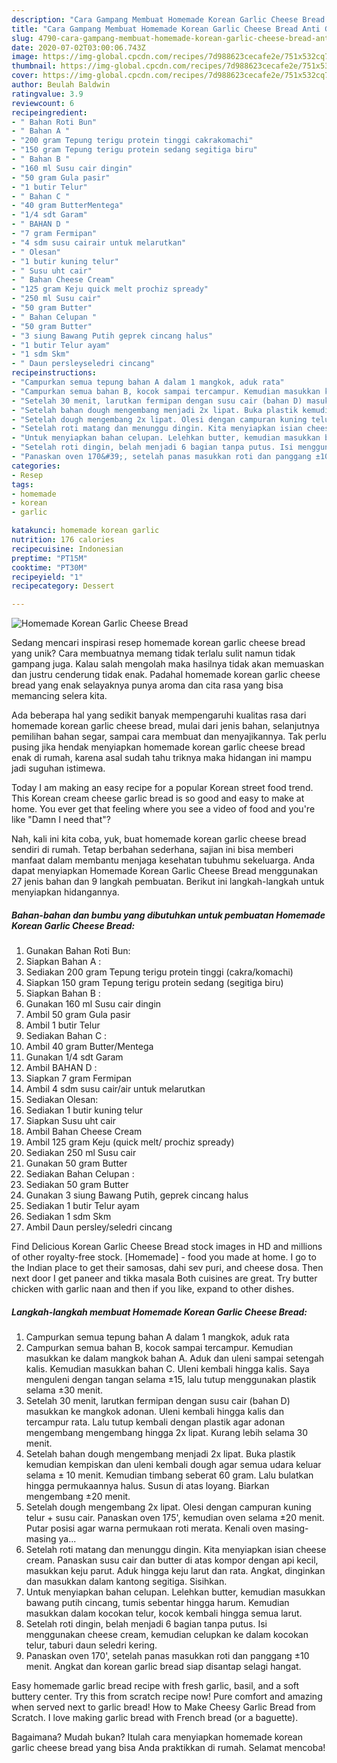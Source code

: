 ```yaml
---
description: "Cara Gampang Membuat Homemade Korean Garlic Cheese Bread Anti Gagal"
title: "Cara Gampang Membuat Homemade Korean Garlic Cheese Bread Anti Gagal"
slug: 4790-cara-gampang-membuat-homemade-korean-garlic-cheese-bread-anti-gagal
date: 2020-07-02T03:00:06.743Z
image: https://img-global.cpcdn.com/recipes/7d988623cecafe2e/751x532cq70/homemade-korean-garlic-cheese-bread-foto-resep-utama.jpg
thumbnail: https://img-global.cpcdn.com/recipes/7d988623cecafe2e/751x532cq70/homemade-korean-garlic-cheese-bread-foto-resep-utama.jpg
cover: https://img-global.cpcdn.com/recipes/7d988623cecafe2e/751x532cq70/homemade-korean-garlic-cheese-bread-foto-resep-utama.jpg
author: Beulah Baldwin
ratingvalue: 3.9
reviewcount: 6
recipeingredient:
- " Bahan Roti Bun"
- " Bahan A "
- "200 gram Tepung terigu protein tinggi cakrakomachi"
- "150 gram Tepung terigu protein sedang segitiga biru"
- " Bahan B "
- "160 ml Susu cair dingin"
- "50 gram Gula pasir"
- "1 butir Telur"
- " Bahan C "
- "40 gram ButterMentega"
- "1/4 sdt Garam"
- " BAHAN D "
- "7 gram Fermipan"
- "4 sdm susu cairair untuk melarutkan"
- " Olesan"
- "1 butir kuning telur"
- " Susu uht cair"
- " Bahan Cheese Cream"
- "125 gram Keju quick melt prochiz spready"
- "250 ml Susu cair"
- "50 gram Butter"
- " Bahan Celupan "
- "50 gram Butter"
- "3 siung Bawang Putih geprek cincang halus"
- "1 butir Telur ayam"
- "1 sdm Skm"
- " Daun persleyseledri cincang"
recipeinstructions:
- "Campurkan semua tepung bahan A dalam 1 mangkok, aduk rata"
- "Campurkan semua bahan B, kocok sampai tercampur. Kemudian masukkan ke dalam mangkok bahan A. Aduk dan uleni sampai setengah kalis. Kemudian masukkan bahan C. Uleni kembali hingga kalis. Saya menguleni dengan tangan selama ±15, lalu tutup menggunakan plastik selama ±30 menit."
- "Setelah 30 menit, larutkan fermipan dengan susu cair (bahan D) masukkan ke mangkok adonan. Uleni kembali hingga kalis dan tercampur rata. Lalu tutup kembali dengan plastik agar adonan mengembang mengembang hingga 2x lipat. Kurang lebih selama 30 menit."
- "Setelah bahan dough mengembang menjadi 2x lipat. Buka plastik kemudian kempiskan dan uleni kembali dough agar semua udara keluar selama ± 10 menit. Kemudian timbang seberat 60 gram. Lalu bulatkan hingga permukaannya halus. Susun di atas loyang. Biarkan mengembang ±20 menit."
- "Setelah dough mengembang 2x lipat. Olesi dengan campuran kuning telur + susu cair. Panaskan oven 175&#39;, kemudian oven selama ±20 menit. Putar posisi agar warna permukaan roti merata. Kenali oven masing-masing ya..."
- "Setelah roti matang dan menunggu dingin. Kita menyiapkan isian cheese cream. Panaskan susu cair dan butter di atas kompor dengan api kecil, masukkan keju parut. Aduk hingga keju larut dan rata. Angkat, dinginkan dan masukkan dalam kantong segitiga. Sisihkan."
- "Untuk menyiapkan bahan celupan. Lelehkan butter, kemudian masukkan bawang putih cincang, tumis sebentar hingga harum. Kemudian masukkan dalam kocokan telur, kocok kembali hingga semua larut."
- "Setelah roti dingin, belah menjadi 6 bagian tanpa putus. Isi menggunakan cheese cream, kemudian celupkan ke dalam kocokan telur, taburi daun seledri kering."
- "Panaskan oven 170&#39;, setelah panas masukkan roti dan panggang ±10 menit. Angkat dan korean garlic bread siap disantap selagi hangat."
categories:
- Resep
tags:
- homemade
- korean
- garlic

katakunci: homemade korean garlic 
nutrition: 176 calories
recipecuisine: Indonesian
preptime: "PT15M"
cooktime: "PT30M"
recipeyield: "1"
recipecategory: Dessert

---
```



![Homemade Korean Garlic Cheese Bread](https://img-global.cpcdn.com/recipes/7d988623cecafe2e/751x532cq70/homemade-korean-garlic-cheese-bread-foto-resep-utama.jpg)

Sedang mencari inspirasi resep homemade korean garlic cheese bread yang unik? Cara membuatnya memang tidak terlalu sulit namun tidak gampang juga. Kalau salah mengolah maka hasilnya tidak akan memuaskan dan justru cenderung tidak enak. Padahal homemade korean garlic cheese bread yang enak selayaknya punya aroma dan cita rasa yang bisa memancing selera kita.

Ada beberapa hal yang sedikit banyak mempengaruhi kualitas rasa dari homemade korean garlic cheese bread, mulai dari jenis bahan, selanjutnya pemilihan bahan segar, sampai cara membuat dan menyajikannya. Tak perlu pusing jika hendak menyiapkan homemade korean garlic cheese bread enak di rumah, karena asal sudah tahu triknya maka hidangan ini mampu jadi suguhan istimewa.

Today I am making an easy recipe for a popular Korean street food trend. This Korean cream cheese garlic bread is so good and easy to make at home. You ever get that feeling where you see a video of food and you&#39;re like &#34;Damn I need that&#34;?


Nah, kali ini kita coba, yuk, buat homemade korean garlic cheese bread sendiri di rumah. Tetap berbahan sederhana, sajian ini bisa memberi manfaat dalam membantu menjaga kesehatan tubuhmu sekeluarga. Anda dapat menyiapkan Homemade Korean Garlic Cheese Bread menggunakan 27 jenis bahan dan 9 langkah pembuatan. Berikut ini langkah-langkah untuk menyiapkan hidangannya.

<!--inarticleads1-->

##### Bahan-bahan dan bumbu yang dibutuhkan untuk pembuatan Homemade Korean Garlic Cheese Bread:

1. Gunakan  Bahan Roti Bun:
1. Siapkan  Bahan A :
1. Sediakan 200 gram Tepung terigu protein tinggi (cakra/komachi)
1. Siapkan 150 gram Tepung terigu protein sedang (segitiga biru)
1. Siapkan  Bahan B :
1. Gunakan 160 ml Susu cair dingin
1. Ambil 50 gram Gula pasir
1. Ambil 1 butir Telur
1. Sediakan  Bahan C :
1. Ambil 40 gram Butter/Mentega
1. Gunakan 1/4 sdt Garam
1. Ambil  BAHAN D :
1. Siapkan 7 gram Fermipan
1. Ambil 4 sdm susu cair/air untuk melarutkan
1. Sediakan  Olesan:
1. Sediakan 1 butir kuning telur
1. Siapkan  Susu uht cair
1. Ambil  Bahan Cheese Cream
1. Ambil 125 gram Keju (quick melt/ prochiz spready)
1. Sediakan 250 ml Susu cair
1. Gunakan 50 gram Butter
1. Sediakan  Bahan Celupan :
1. Sediakan 50 gram Butter
1. Gunakan 3 siung Bawang Putih, geprek cincang halus
1. Sediakan 1 butir Telur ayam
1. Sediakan 1 sdm Skm
1. Ambil  Daun persley/seledri cincang


Find Delicious Korean Garlic Cheese Bread stock images in HD and millions of other royalty-free stock. [Homemade] - food you made at home. I go to the Indian place to get their samosas, dahi sev puri, and cheese dosa. Then next door I get paneer and tikka masala Both cuisines are great. Try butter chicken with garlic naan and then if you like, expand to other dishes. 

<!--inarticleads2-->

##### Langkah-langkah membuat Homemade Korean Garlic Cheese Bread:

1. Campurkan semua tepung bahan A dalam 1 mangkok, aduk rata
1. Campurkan semua bahan B, kocok sampai tercampur. Kemudian masukkan ke dalam mangkok bahan A. Aduk dan uleni sampai setengah kalis. Kemudian masukkan bahan C. Uleni kembali hingga kalis. Saya menguleni dengan tangan selama ±15, lalu tutup menggunakan plastik selama ±30 menit.
1. Setelah 30 menit, larutkan fermipan dengan susu cair (bahan D) masukkan ke mangkok adonan. Uleni kembali hingga kalis dan tercampur rata. Lalu tutup kembali dengan plastik agar adonan mengembang mengembang hingga 2x lipat. Kurang lebih selama 30 menit.
1. Setelah bahan dough mengembang menjadi 2x lipat. Buka plastik kemudian kempiskan dan uleni kembali dough agar semua udara keluar selama ± 10 menit. Kemudian timbang seberat 60 gram. Lalu bulatkan hingga permukaannya halus. Susun di atas loyang. Biarkan mengembang ±20 menit.
1. Setelah dough mengembang 2x lipat. Olesi dengan campuran kuning telur + susu cair. Panaskan oven 175&#39;, kemudian oven selama ±20 menit. Putar posisi agar warna permukaan roti merata. Kenali oven masing-masing ya...
1. Setelah roti matang dan menunggu dingin. Kita menyiapkan isian cheese cream. Panaskan susu cair dan butter di atas kompor dengan api kecil, masukkan keju parut. Aduk hingga keju larut dan rata. Angkat, dinginkan dan masukkan dalam kantong segitiga. Sisihkan.
1. Untuk menyiapkan bahan celupan. Lelehkan butter, kemudian masukkan bawang putih cincang, tumis sebentar hingga harum. Kemudian masukkan dalam kocokan telur, kocok kembali hingga semua larut.
1. Setelah roti dingin, belah menjadi 6 bagian tanpa putus. Isi menggunakan cheese cream, kemudian celupkan ke dalam kocokan telur, taburi daun seledri kering.
1. Panaskan oven 170&#39;, setelah panas masukkan roti dan panggang ±10 menit. Angkat dan korean garlic bread siap disantap selagi hangat.


Easy homemade garlic bread recipe with fresh garlic, basil, and a soft buttery center. Try this from scratch recipe now! Pure comfort and amazing when served next to garlic bread! How to Make Cheesy Garlic Bread from Scratch. I love making garlic bread with French bread (or a baguette). 

Bagaimana? Mudah bukan? Itulah cara menyiapkan homemade korean garlic cheese bread yang bisa Anda praktikkan di rumah. Selamat mencoba!
